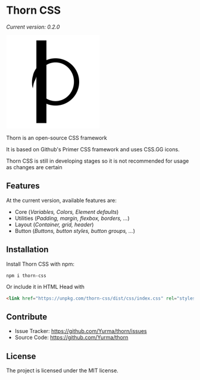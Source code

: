 
# Thorn CSS
*Current version: 0.2.0*

![Thorn](.\Thorn.png)

Thorn is an open-source CSS framework

It is based on Github's Primer CSS framework and uses CSS.GG icons.

Thorn CSS is still in developing stages so it is not recommended for usage as changes are certain

Features
--------

At the current version, available features are:

- Core (*Variables, Colors, Element defaults*) 
- Utilities (*Padding, margin, flexbox, borders, ...*)
- Layout (*Container, grid, header*)
- Button (*Buttons, button styles, button groups, ...*)


Installation
------------

Install Thorn CSS with npm:

    npm i thorn-css



Or include it in HTML Head with 

```html
<link href="https://unpkg.com/thorn-css/dist/css/index.css" rel="stylesheet" />
```


Contribute
----------

- Issue Tracker: https://github.com/Yurma/thorn/issues
- Source Code: https://github.com/Yurma/thorn

License
-------

The project is licensed under the MIT license.